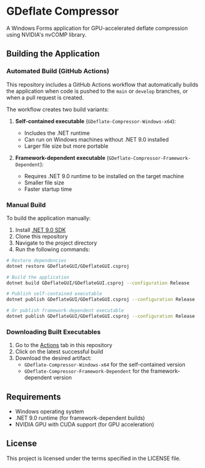# GDeflate Compressor

A Windows Forms application for GPU-accelerated deflate compression using NVIDIA's nvCOMP library.

## Building the Application

### Automated Build (GitHub Actions)

This repository includes a GitHub Actions workflow that automatically builds the application when code is pushed to the `main` or `develop` branches, or when a pull request is created.

The workflow creates two build variants:

1. **Self-contained executable** (`GDeflate-Compressor-Windows-x64`):
   - Includes the .NET runtime
   - Can run on Windows machines without .NET 9.0 installed
   - Larger file size but more portable

2. **Framework-dependent executable** (`GDeflate-Compressor-Framework-Dependent`):
   - Requires .NET 9.0 runtime to be installed on the target machine
   - Smaller file size
   - Faster startup time

### Manual Build

To build the application manually:

1. Install [.NET 9.0 SDK](https://dotnet.microsoft.com/download/dotnet/9.0)
2. Clone this repository
3. Navigate to the project directory
4. Run the following commands:

```bash
# Restore dependencies
dotnet restore GDeflateGUI/GDeflateGUI.csproj

# Build the application
dotnet build GDeflateGUI/GDeflateGUI.csproj --configuration Release

# Publish self-contained executable
dotnet publish GDeflateGUI/GDeflateGUI.csproj --configuration Release --output ./publish --self-contained true --runtime win-x64

# Or publish framework-dependent executable
dotnet publish GDeflateGUI/GDeflateGUI.csproj --configuration Release --output ./publish --self-contained false
```

### Downloading Built Executables

1. Go to the [Actions](../../actions) tab in this repository
2. Click on the latest successful build
3. Download the desired artifact:
   - `GDeflate-Compressor-Windows-x64` for the self-contained version
   - `GDeflate-Compressor-Framework-Dependent` for the framework-dependent version

## Requirements

- Windows operating system
- .NET 9.0 runtime (for framework-dependent builds)
- NVIDIA GPU with CUDA support (for GPU acceleration)

## License

This project is licensed under the terms specified in the LICENSE file.